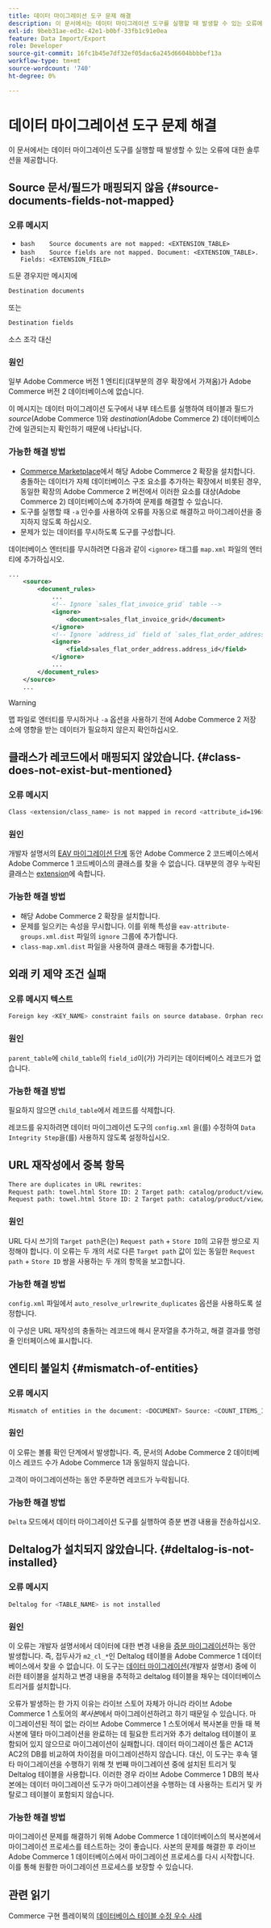 ```yaml
---
title: 데이터 마이그레이션 도구 문제 해결
description: 이 문서에서는 데이터 마이그레이션 도구를 실행할 때 발생할 수 있는 오류에 대한 솔루션을 제공합니다.
exl-id: 9beb31ae-ed3c-42e1-b0bf-33fb1c91e0ea
feature: Data Import/Export
role: Developer
source-git-commit: 16fc1b45e7df32ef05dac6a245d6604bbbbef13a
workflow-type: tm+mt
source-wordcount: '740'
ht-degree: 0%

---
```


# 데이터 마이그레이션 도구 문제 해결

이 문서에서는 데이터 마이그레이션 도구를 실행할 때 발생할 수 있는 오류에 대한 솔루션을 제공합니다.

## Source 문서/필드가 매핑되지 않음 {#source-documents-fields-not-mapped}

### 오류 메시지

* ```bash    Source documents are not mapped: <EXTENSION_TABLE>    ```
* ```bash    Source fields are not mapped. Document: <EXTENSION_TABLE>. Fields: <EXTENSION_FIELD>    ```

드문 경우지만 메시지에

```bash
Destination documents
```

또는

```bash
Destination fields
```

소스 조각 대신

### 원인

일부 Adobe Commerce 버전 1 엔티티(대부분의 경우 확장에서 가져옴)가 Adobe Commerce 버전 2 데이터베이스에 없습니다.

이 메시지는 데이터 마이그레이션 도구에서 내부 테스트를 실행하여 테이블과 필드가 *source*(Adobe Commerce 1)와 *destination*(Adobe Commerce 2) 데이터베이스 간에 일관되는지 확인하기 때문에 나타납니다.

### 가능한 해결 방법

* [Commerce Marketplace](https://marketplace.magento.com/)에서 해당 Adobe Commerce 2 확장을 설치합니다.     충돌하는 데이터가 자체 데이터베이스 구조 요소를 추가하는 확장에서 비롯된 경우, 동일한 확장의 Adobe Commerce 2 버전에서 이러한 요소를 대상(Adobe Commerce 2) 데이터베이스에 추가하여 문제를 해결할 수 있습니다.
* 도구를 실행할 때 `-a` 인수를 사용하여 오류를 자동으로 해결하고 마이그레이션을 중지하지 않도록 하십시오.
* 문제가 있는 데이터를 무시하도록 도구를 구성합니다.

데이터베이스 엔터티를 무시하려면 다음과 같이 `<ignore>` 태그를 `map.xml` 파일의 엔터티에 추가하십시오.

```xml
...
    <source>
        <document_rules>
            ...
            <!-- Ignore `sales_flat_invoice_grid` table -->
            <ignore>
                <document>sales_flat_invoice_grid</document>
            </ignore>
            <!-- Ignore `address_id` field of `sales_flat_order_address` table -->
            <ignore>
                <field>sales_flat_order_address.address_id</field>
            </ignore>
            ...
        </document_rules>
    </source>
    ...
```

>[!WARNING]
>
>맵 파일로 엔터티를 무시하거나 `-a` 옵션을 사용하기 전에 Adobe Commerce 2 저장소에 영향을 받는 데이터가 필요하지 않은지 확인하십시오.

## 클래스가 레코드에서 매핑되지 않았습니다. {#class-does-not-exist-but-mentioned}

### 오류 메시지

```bash
Class <extension/class_name> is not mapped in record <attribute_id=196>
```

### 원인

개발자 설명서의 [EAV 마이그레이션 단계](https://experienceleague.adobe.com/en/docs/commerce-operations/tools/data-migration/basics/technical-specification) 동안 Adobe Commerce 2 코드베이스에서 Adobe Commerce 1 코드베이스의 클래스를 찾을 수 없습니다. 대부분의 경우 누락된 클래스는 [extension](https://experienceleague.adobe.com/en/docs/commerce-operations/implementation-playbook/glossary#extension)에 속합니다.

### 가능한 해결 방법

* 해당 Adobe Commerce 2 확장을 설치합니다.
* 문제를 일으키는 속성을 무시합니다.    이를 위해 특성을 `eav-attribute-groups.xml.dist` 파일의 `ignore` 그룹에 추가합니다.
* `class-map.xml.dist` 파일을 사용하여 클래스 매핑을 추가합니다.

## 외래 키 제약 조건 실패

### 오류 메시지 텍스트

```bash
Foreign key <KEY_NAME> constraint fails on source database. Orphan records id: <id_1>, <id_2> from <child_table>.<field_id> has no referenced records in <parent_table>
```

### 원인

`parent_table`에 `child_table`의 `field_id`이(가) 가리키는 데이터베이스 레코드가 없습니다.

### 가능한 해결 방법

필요하지 않으면 `child_table`에서 레코드를 삭제합니다.

레코드를 유지하려면 데이터 마이그레이션 도구의 `config.xml` 을(를) 수정하여 `Data Integrity Step`을(를) 사용하지 않도록 설정하십시오.

## URL 재작성에서 중복 항목

```xml
There are duplicates in URL rewrites:
Request path: towel.html Store ID: 2 Target path: catalog/product/view/id/10
Request path: towel.html Store ID: 2 Target path: catalog/product/view/id/12
```

### 원인

URL 다시 쓰기의 `Target path`은(는) `Request path` + `Store ID`의 고유한 쌍으로 지정해야 합니다. 이 오류는 두 개의 서로 다른 `Target path` 값이 있는 동일한 `Request path` + `Store ID` 쌍을 사용하는 두 개의 항목을 보고합니다.

### 가능한 해결 방법

`config.xml` 파일에서 `auto_resolve_urlrewrite_duplicates` 옵션을 사용하도록 설정합니다.

이 구성은 URL 재작성의 충돌하는 레코드에 해시 문자열을 추가하고, 해결 결과를 명령줄 인터페이스에 표시합니다.

## 엔티티 불일치 {#mismatch-of-entities}

### 오류 메시지

```bash
Mismatch of entities in the document: <DOCUMENT> Source: <COUNT_ITEMS_IN_SOURCE_TABLE> Destination: <COUNT_ITEMS_IN_DESTINATION_TABLE>
```

### 원인

이 오류는 볼륨 확인 단계에서 발생합니다. 즉, 문서의 Adobe Commerce 2 데이터베이스 레코드 수가 Adobe Commerce 1과 동일하지 않습니다.

고객이 마이그레이션하는 동안 주문하면 레코드가 누락됩니다.

### 가능한 해결 방법

`Delta` 모드에서 데이터 마이그레이션 도구를 실행하여 증분 변경 내용을 전송하십시오.

## Deltalog가 설치되지 않았습니다. {#deltalog-is-not-installed}

### 오류 메시지

```bash
Deltalog for <TABLE_NAME> is not installed
```

### 원인

이 오류는 개발자 설명서에서 데이터에 대한 변경 내용을 [증분 마이그레이션](https://experienceleague.adobe.com/en/docs/commerce-operations/tools/data-migration/migrate-data/delta)하는 동안 발생합니다. 즉, 접두사가 `m2_cl_*`인 Deltalog 테이블을 Adobe Commerce 1 데이터베이스에서 찾을 수 없습니다. 이 도구는 [데이터 마이그레이션](https://experienceleague.adobe.com/en/docs/commerce-operations/tools/data-migration/migrate-data/data)(개발자 설명서) 중에 이러한 테이블을 설치하고 변경 내용을 추적하고 deltalog 테이블을 채우는 데이터베이스 트리거를 설치합니다.

오류가 발생하는 한 가지 이유는 라이브 스토어 자체가 아니라 라이브 Adobe Commerce 1 스토어의 *복사본*&#x200B;에서 마이그레이션하려고 하기 때문일 수 있습니다. 마이그레이션된 적이 없는 라이브 Adobe Commerce 1 스토어에서 복사본을 만들 때 복사본에 델타 마이그레이션을 완료하는 데 필요한 트리거와 추가 deltalog 테이블이 포함되어 있지 않으므로 마이그레이션이 실패합니다. 데이터 마이그레이션 툴은 AC1과 AC2의 DB를 비교하여 차이점을 마이그레이션하지 않습니다. 대신, 이 도구는 후속 델타 마이그레이션을 수행하기 위해 첫 번째 마이그레이션 중에 설치된 트리거 및 Deltalog 테이블을 사용합니다. 이러한 경우 라이브 Adobe Commerce 1 DB의 복사본에는 데이터 마이그레이션 도구가 마이그레이션을 수행하는 데 사용하는 트리거 및 카탈로그 테이블이 포함되지 않습니다.

### 가능한 해결 방법

마이그레이션 문제를 해결하기 위해 Adobe Commerce 1 데이터베이스의 복사본에서 마이그레이션 프로세스를 테스트하는 것이 좋습니다. 사본의 문제를 해결한 후 라이브 Adobe Commerce 1 데이터베이스에서 마이그레이션 프로세스를 다시 시작합니다. 이를 통해 원활한 마이그레이션 프로세스를 보장할 수 있습니다.

## 관련 읽기

Commerce 구현 플레이북의 [데이터베이스 테이블 수정 우수 사례](https://experienceleague.adobe.com/en/docs/commerce-operations/implementation-playbook/best-practices/development/modifying-core-and-third-party-tables#why-adobe-recommends-avoiding-modifications)
